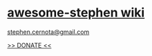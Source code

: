 # [awesome-stephen wiki](https://github.com/stephen-cernota/awesome-stephen/wiki)

stephen.cernota@gmail.com

[>> DONATE <<](https://www.paypal.com/cgi-bin/webscr?cmd=_donations&business=stephen%2ecernota%40gmail%2ecom&lc=US&item_name=Stephen%20Cernota&currency_code=USD&bn=PP%2dDonationsBF%3abtn_donateCC_LG%2egif%3aNonHosted)
